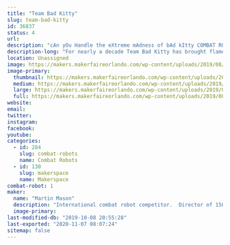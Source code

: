 ```yaml
---
title: "Team Bad Kitty"
slug: team-bad-kitty
id: 36837
status: 4
url: 
description: "cAn yOu Handle the eXtreme mAdness of bAd kItty COMBAT ROBOTS!"
description-long: "For nearly a decade Team Bad Kitty has brought flame, destruction, annihilation, mayhem and at least nine other adjectives to INTENSE COMBAT ROBOT ACTION.  From their home base outside of Pasadena, CA, these metal creations have terrorized competitions up and down California, including appearances on ABC Battlebots and Discovery Battlebots, Youku This is Fighting Robots and CGT King of Bots.  The team also hosts some of the largest combat robot combat robot competitions on the west coast in 3 arenas including the 12lb / 15lb Decagaon of Doom, the new Hex of Hatred and finally the Happy Unicorn Fairy Forest. Come see massive machines of destruction and learn more about how they can solve the housing crisis, reverse global warming and find your missing socks."
location: Unassigned
image: https://makers.makerfaireorlando.com/wp-content/uploads/2019/08/JBA4112-1024x684.jpg
image-primary:
  thumbnail: https://makers.makerfaireorlando.com/wp-content/uploads/2019/08/JBA4112-150x150.jpg
  medium: https://makers.makerfaireorlando.com/wp-content/uploads/2019/08/JBA4112-300x200.jpg
  large: https://makers.makerfaireorlando.com/wp-content/uploads/2019/08/JBA4112-1024x684.jpg
  full: https://makers.makerfaireorlando.com/wp-content/uploads/2019/08/JBA4112.jpg
website: 
email: 
twitter: 
instagram: 
facebook: 
youtube: 
categories:
  - id: 284
    slug: combat-robots
    name: Combat Robots
  - id: 130
    slug: makerspace
    name: Makerspace
combat-robot: 1
maker:
  name: "Martin Mason"
  description: "International combat robot competitor.  Director of 1500 member Mountie Makerspace in Los Angeles California. "
  image-primary: 
last-modified-db: "2019-10-08 20:55:28"
last-exported: "2020-11-07 08:07:24"
sitemap: false
---
```

